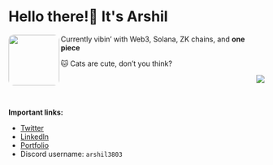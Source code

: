

# Hello there!👋 It's **Arshil**

<img src="https://utfs.io/f/SBPlgACiEghf0Wk0zPL3ZYBJDtfij1y4oeRCIgUv5Xa2dOnS" height="100" align="left" style="border-radius:10px">

Currently vibin’ with Web3, Solana, ZK chains, and **one piece**

🐱 Cats are cute, don’t you think?

<img src="https://utfs.io/f/SBPlgACiEghfGSOupw9MDN2x9hCrHKFiyJB78s5n4gf3uPm1" align="right" />
<br/>
<br/>
<br/>

**Important links:**

- [Twitter](https://twitter.com/HapaniArshil)
- [Linkedln](https://www.linkedin.com/in/arshil-hapani-19b52a24a)
- [Portfolio](https://arshil.vercel.app)
- Discord username: `arshil3803`
